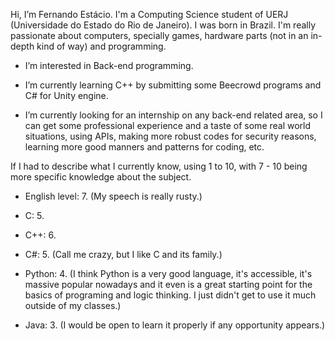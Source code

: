 Hi, I’m Fernando Estácio. I'm a Computing Science student of UERJ (Universidade do Estado do Rio de Janeiro). I was born in Brazil. 
I'm really passionate about computers, specially games, hardware parts (not in an in-depth kind of way) and programming.

- I’m interested in Back-end programming.
- I’m currently learning C++ by submitting some Beecrowd programs and C# for Unity engine.

- I’m currently looking for an internship on any back-end related area, so I can get some professional experience and a taste of
  some real world situations, using APIs, making more robust codes for security reasons, learning more good manners 
  and patterns for coding, etc.

If I had to describe what I currently know, using 1 to 10, with 7 - 10 being more specific knowledge about the subject.

- English level: 7. 
(My speech is really rusty.)

- C: 5.
- C++: 6.
- C#: 5.
(Call me crazy, but I like C and its family.)

- Python: 4.
(I think Python is a very good language, it's accessible, it's massive popular nowadays and it even is a great starting point for the basics 
of programing and logic thinking. I just didn't get to use it much outside of my classes.)

- Java: 3.
(I would be open to learn it properly if any opportunity appears.)

  

<!---
Festacio/Festacio is a ✨ special ✨ repository because its `README.md` (this file) appears on your GitHub profile.
You can click the Preview link to take a look at your changes.
--->
